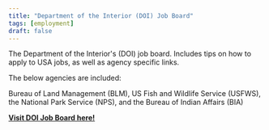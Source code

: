 ```yaml
---
title: "Department of the Interior (DOI) Job Board"
tags: [employment]
draft: false
---
```


The Department of the Interior's (DOI) job board. Includes tips on how to apply to USA jobs, as well as agency specific links.

The below agencies are included:

Bureau of Land Management (BLM), US Fish and Wildlife Service (USFWS), the National Park Service (NPS), and the Bureau of Indian Affairs (BIA)

[**Visit DOI Job Board here!**](https://www.firejobs.doi.gov/)

